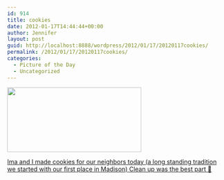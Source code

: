 ```yaml
---
id: 914
title: cookies
date: 2012-01-17T14:44:44+00:00
author: Jennifer
layout: post
guid: http://localhost:8888/wordpress/2012/01/17/20120117cookies/
permalink: /2012/01/17/20120117cookies/
categories:
  - Picture of the Day
  - Uncategorized
---
```

[<img title="IMG_0621" height="150" alt="" width="310" src="http://static.squarespace.com/static/50db6bb3e4b015296cd43789/50dfa5b1e4b0dc6320e0b5ea/50dfa5b3e4b0dc6320e0b8a6/1326811377000/?format=original" />](http://www.flickr.com/photos/jenniferandJennifers_photos/sets/72157628916781871/)
  
[Ima and I made cookies for our neighbors today (a long standing tradition we started with our first place in Madison) Clean up was the best part 🙂](http://www.flickr.com/photos/jenniferandJennifers_photos/sets/72157628916781871/)